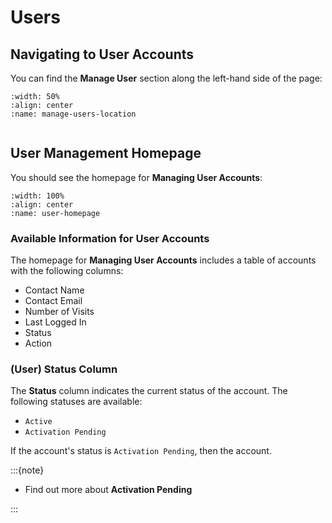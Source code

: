 
# Users

## Navigating to User Accounts

You can find the **Manage User** section along the left-hand side of the page:

```{figure} ../../_static/solo_app/User/User-Detail/user-actions-location.jpeg
:width: 50%
:align: center
:name: manage-users-location
```

```{include} ../QuickTips/TogglePrimarySidebar.md
```



## User Management Homepage

You should see the homepage for **Managing User Accounts**:


```{figure} ../../_static/solo_app/User/User-Detail/user-detail-homepage.jpeg
:width: 100%
:align: center
:name: user-homepage
```



### Available Information for User Accounts


The homepage for **Managing User Accounts** includes a table of accounts with the following columns:

- Contact Name
- Contact Email
- Number of Visits
- Last Logged In
- Status
- Action





### (User) Status Column 


The **Status** column indicates the current status of the account. The following statuses are available:

- `Active`
- `Activation Pending`




If the account's status is `Activation Pending`, then the account.


:::{note}

- Find out more about **Activation Pending**

::: 